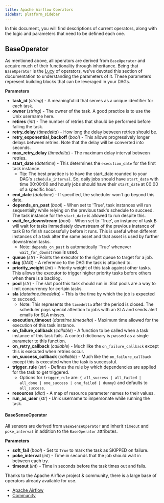 ```yaml
---
title: Apache Airflow Operators
sidebar: platform_sidebar
---
```


In this document, you will find descriptions of current operators, along with the logic and parameters that need to be defined each one.

## BaseOperator
As mentioned above, all operators are derived from `BaseOperator` and acquire much of their functionality through inheritance. Being that `BaseOperator` is the [Lucy](https://en.wikipedia.org/wiki/Lucy_(Australopithecus)) of operators, we've devoted this section of documentation to understanding the parameters of it. These parameters represent building blocks that can be leveraged in your DAGs.

**Parameters**

  * **task_id** (_string_) - A meaningful id that serves as a unique identifier for each task.
  * **owner** (_string_) - The owner of the task. A good practice is to use the Unix username here.
  * **retires** (_int_) - The number of retries that should be performed before failing the task.
  * **retry_delay** (_timedelta_) - How long the delay between retries should be.
  * **retry_exponential_backoff** (_bool_) - This allows progressively longer delays between retries. Note that the delay will be converted into seconds.
  * **max_retry_delay** (_timedelta_) - The maximum delay interval between retries.
  * **start_date** (_datetime_) - This determines the `execution_date` for the first task instance.
      - Tip: The best practice is to have the start_date rounded to your DAG's `schedule_interval`. So, daily jobs should have `start_date` with time 00:00:00 and hourly jobs should have their `start_date` at 00:00 of a specific hour.
  * **end_date** (_datetime_) - If specified, the scheduler won't go beyond this date.
  * **depends_on_past** (_bool_) - When set to 'True', task instances will run sequentially while relying on the previous task's schedule to succeed. The task instance for the `start_date` is allowed to run despite this.
  * **wait_for_downstream** (_bool_) - When set to 'True', an instance of task B will wait for tasks immediately downstream of the previous instance of task B to finish successfully before it runs. This is useful when different instances of a task alter the same asset and that asset is used by further downstream tasks.
      - Note: `depends_on_past` is automatically 'True' whenever `wait_for_downstream` is used.
  * **queue** (_str_) - Points the executor to the right queue to target for a job.
  * **dag** (_DAG_) - A reference to the DAG the task is attached to.
  * **priority_weight** (_int_) - Priority weight of this task against other tasks. This allows the executor to trigger higher priority tasks before others when there is a backlog.
  * **pool** (_str_) - The slot pool this task should run in. Slot pools are a way to limit concurrency for certain tasks.
  * **sla** (_datetime.timedelta_) - This is the time by which the job is expected to succeed.
      - Note: This represents the `timedelta` after the period is closed. The scheduler pays special attention to jobs with an SLA and sends alert emails for SLA misses.
  * **execution_timeout** (_datetime.timedelta_) - Maximum time allowed for the execution of this task instance.
  * **on_failure_callback** (_callable_) - A function to be called when a task instance of this task fails. A context dictionary is passed as a single parameter to this function.
  * **on_retry_callback** (_callable_) - Much like the `on_failure_callback` except this is executed when retries occur.
  * **on_success_callback** (_callable_) - Much like the `on_failure_callback` except this is executed when the task is successful.
  * **trigger_rule** (_str_) - Defines the rule by which dependencies are applied for the task to get triggered.
      - Options for `trigger_rule` are: `{ all_success | all_failed | all_done | one_success | one_failed | dummy}` and defaults to `all_success`.
  * **resources** (_dict_) - A map of resource parameter names to their values.
  * **run_as_user** (_str_) - Unix username to impersonate while running the task.

#### BaseSenseOperator

  All sensors are derived from `BaseSenseOperator` and inherit `timeout` and `poke_interval` in addition to the `BaseOperator` attributes.

  **Parameters**

  * **soft_fail** (_bool_) - Set to `True` to mark the task as SKIPPED on failure.
  * **poke_interval** (_int_) - Time in seconds that the job should wait in between each try.
  * **timeout** (_int_) - Time in seconds before the task times out and fails.

  Thanks to the Apache Airflow project & community, there is a large base of operators already available for use.

  * [Apache Airflow](https://github.com/apache/incubator-airflow/tree/master/airflow/operators)
  * [Community](https://github.com/apache/incubator-airflow/tree/master/airflow/contrib/operators)
